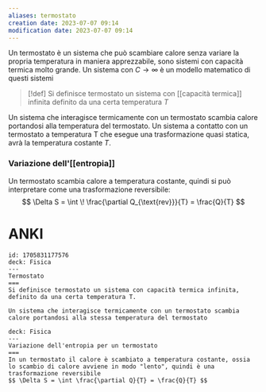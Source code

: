 ```yaml
---
aliases: termostato
creation date: 2023-07-07 09:14
modification date: 2023-07-07 09:14
---
```


Un termostato è un sistema che può scambiare calore senza variare la propria temperatura in maniera apprezzabile, sono sistemi con capacità termica molto grande.
Un sistema con $C \to \infty$ è un modello matematico di questi sistemi

>[!def]
>Si definisce termostato un sistema con [[capacità termica]] infinita definito da una certa temperatura $T$

Un sistema che interagisce termicamente con un termostato scambia calore portandosi alla temperatura del termostato.
Un sistema a contatto con un termostato a temperatura T che esegue una trasformazione quasi statica, avrà la temperatura costante $T$.

### Variazione dell'[[entropia]]
Un termostato scambia calore a temperatura costante, quindi si può interpretare come una trasformazione reversibile:
$$ \Delta S = \int  \! \frac{\partial Q_{\text{rev}}}{T}  = \frac{Q}{T} $$
# ANKI

```anki
id: 1705831177576
deck: Fisica
---
Termostato
===
Si definisce termostato un sistema con capacità termica infinita, definito da una certa temperatura T.

Un sistema che interagisce termicamente con un termostato scambia calore portandosi alla stessa temperatura del termostato
```


```anki
deck: Fisica
---
Variazione dell'entropia per un termostato
===
In un termostato il calore è scambiato a temperatura costante, ossia lo scambio di calore avviene in modo "lento", quindi è una trasformazione reversibile
$$ \Delta S = \int \frac{\partial Q}{T} = \frac{Q}{T} $$
```

